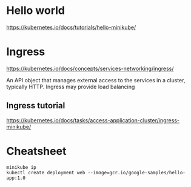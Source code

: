 # Hello world
https://kubernetes.io/docs/tutorials/hello-minikube/

# Ingress
https://kubernetes.io/docs/concepts/services-networking/ingress/

An API object that manages external access to the services in a cluster, typically HTTP.
Ingress may provide load balancing

## Ingress tutorial
https://kubernetes.io/docs/tasks/access-application-cluster/ingress-minikube/

# Cheatsheet
```
minikube ip
kubectl create deployment web --image=gcr.io/google-samples/hello-app:1.0
```
